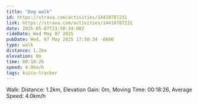 ```yaml
---
title: "Dog walk"
id: https://strava.com/activities/14410787231
link: https://strava.com/activities/14410787231
date: 2025-05-07T23:50:34:00Z
rideDate: Wed May 07 2025
pubDate: Wed, 07 May 2025 17:50:34 -0600
type: walk
distance: 1.2km
elevation: 0m
time: 00:18:26
speed: 4.0km/h
tags: kuzco-tracker
---
```

Walk: Distance: 1.2km, Elevation Gain: 0m, Moving Time: 00:18:26, Average Speed: 4.0km/h